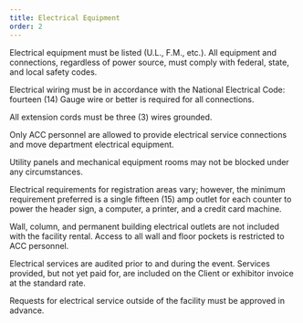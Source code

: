 ```yaml
---
title: Electrical Equipment
order: 2
---
```


Electrical equipment must be listed (U.L., F.M., etc.). All equipment and connections, regardless of power source, must comply with federal, state, and local safety codes.

Electrical wiring must be in accordance with the National Electrical Code: fourteen (14) Gauge wire or better is required for all connections.

All extension cords must be three (3) wires grounded.

Only ACC personnel are allowed to provide electrical service connections and move department electrical equipment.

Utility panels and mechanical equipment rooms may not be blocked under any circumstances.

Electrical requirements for registration areas vary; however, the minimum requirement preferred is a single fifteen (15) amp outlet for each counter to power the header sign, a computer, a printer, and a credit card machine.

Wall, column, and permanent building electrical outlets are not included with the facility rental. Access to all wall and floor pockets is restricted to ACC personnel.

Electrical services are audited prior to and during the event. Services provided, but not yet paid for, are included on the Client or exhibitor invoice at the standard rate.

Requests for electrical service outside of the facility must be approved in advance.

